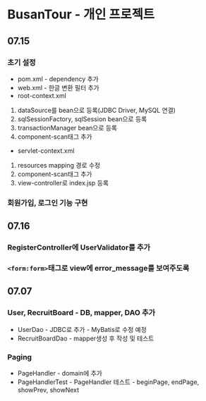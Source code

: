 # BusanTour - 개인 프로젝트
## 07.15
### 초기 설정
- pom.xml - dependency 추가
- web.xml - 한글 변환 필터 추가
- root-context.xml 
1. dataSource를 bean으로 등록(JDBC Driver, MySQL 연결)
2. sqlSessionFactory, sqlSession bean으로 등록
3. transactionManager bean으로 등록
4. component-scan태그 추가
- servlet-context.xml
1. resources mapping 경로 수정
2. component-scan태그 추가
3. view-controller로 index.jsp 등록

### 회원가입, 로그인 기능 구현

## 07.16
### RegisterController에 UserValidator를 추가
### ```<form:form>```태그로 view에 error_message를 보여주도록

## 07.07
### User, RecruitBoard - DB, mapper, DAO 추가
- UserDao - JDBC로 추가 - MyBatis로 수정 예정
- RecruitBoardDao - mapper생성 후 작성 및 테스트
### Paging 
- PageHandler - domain에 추가
- PageHandlerTest - PageHandler 테스트 - beginPage, endPage, showPrev, showNext
